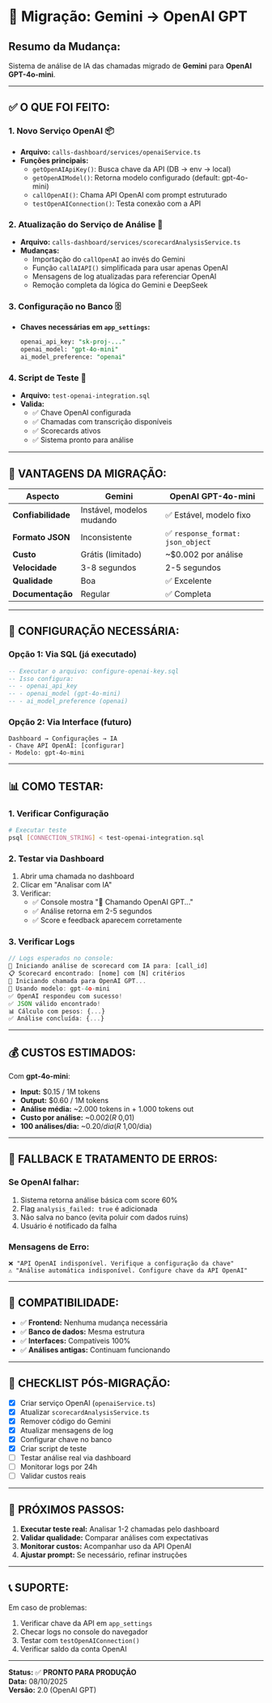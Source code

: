 # 🔄 Migração: Gemini → OpenAI GPT

## **Resumo da Mudança:**
Sistema de análise de IA das chamadas migrado de **Gemini** para **OpenAI GPT-4o-mini**.

---

## ✅ **O QUE FOI FEITO:**

### **1. Novo Serviço OpenAI** 📦
- **Arquivo:** `calls-dashboard/services/openaiService.ts`
- **Funções principais:**
  - `getOpenAIApiKey()`: Busca chave da API (DB → env → local)
  - `getOpenAIModel()`: Retorna modelo configurado (default: gpt-4o-mini)
  - `callOpenAI()`: Chama API OpenAI com prompt estruturado
  - `testOpenAIConnection()`: Testa conexão com a API

### **2. Atualização do Serviço de Análise** 🔧
- **Arquivo:** `calls-dashboard/services/scorecardAnalysisService.ts`
- **Mudanças:**
  - Importação do `callOpenAI` ao invés do Gemini
  - Função `callAIAPI()` simplificada para usar apenas OpenAI
  - Mensagens de log atualizadas para referenciar OpenAI
  - Remoção completa da lógica do Gemini e DeepSeek

### **3. Configuração no Banco** 🗄️
- **Chaves necessárias em `app_settings`:**
  ```sql
  openai_api_key: "sk-proj-..."
  openai_model: "gpt-4o-mini"
  ai_model_preference: "openai"
  ```

### **4. Script de Teste** 🧪
- **Arquivo:** `test-openai-integration.sql`
- **Valida:**
  - ✅ Chave OpenAI configurada
  - ✅ Chamadas com transcrição disponíveis
  - ✅ Scorecards ativos
  - ✅ Sistema pronto para análise

---

## 🎯 **VANTAGENS DA MIGRAÇÃO:**

| Aspecto | Gemini | OpenAI GPT-4o-mini |
|---------|--------|-------------------|
| **Confiabilidade** | Instável, modelos mudando | ✅ Estável, modelo fixo |
| **Formato JSON** | Inconsistente | ✅ `response_format: json_object` |
| **Custo** | Grátis (limitado) | ~$0.002 por análise |
| **Velocidade** | 3-8 segundos | 2-5 segundos |
| **Qualidade** | Boa | ✅ Excelente |
| **Documentação** | Regular | ✅ Completa |

---

## 🔧 **CONFIGURAÇÃO NECESSÁRIA:**

### **Opção 1: Via SQL (já executado)**
```sql
-- Executar o arquivo: configure-openai-key.sql
-- Isso configura:
-- - openai_api_key
-- - openai_model (gpt-4o-mini)
-- - ai_model_preference (openai)
```

### **Opção 2: Via Interface (futuro)**
```
Dashboard → Configurações → IA
- Chave API OpenAI: [configurar]
- Modelo: gpt-4o-mini
```

---

## 📊 **COMO TESTAR:**

### **1. Verificar Configuração**
```bash
# Executar teste
psql [CONNECTION_STRING] < test-openai-integration.sql
```

### **2. Testar via Dashboard**
1. Abrir uma chamada no dashboard
2. Clicar em "Analisar com IA"
3. Verificar:
   - ✅ Console mostra "🤖 Chamando OpenAI GPT..."
   - ✅ Análise retorna em 2-5 segundos
   - ✅ Score e feedback aparecem corretamente

### **3. Verificar Logs**
```javascript
// Logs esperados no console:
🤖 Iniciando análise de scorecard com IA para: [call_id]
📋 Scorecard encontrado: [nome] com [N] critérios
🤖 Iniciando chamada para OpenAI GPT...
🤖 Usando modelo: gpt-4o-mini
✅ OpenAI respondeu com sucesso!
✅ JSON válido encontrado!
📊 Cálculo com pesos: {...}
✅ Análise concluída: {...}
```

---

## 💰 **CUSTOS ESTIMADOS:**

Com **gpt-4o-mini**:
- **Input:** $0.15 / 1M tokens
- **Output:** $0.60 / 1M tokens
- **Análise média:** ~2.000 tokens in + 1.000 tokens out
- **Custo por análise:** ~$0.002 (R$ 0,01)
- **100 análises/dia:** ~$0.20/dia (R$ 1,00/dia)

---

## 🚨 **FALLBACK E TRATAMENTO DE ERROS:**

### **Se OpenAI falhar:**
1. Sistema retorna análise básica com score 60%
2. Flag `analysis_failed: true` é adicionada
3. Não salva no banco (evita poluir com dados ruins)
4. Usuário é notificado da falha

### **Mensagens de Erro:**
```
❌ "API OpenAI indisponível. Verifique a configuração da chave"
⚠️ "Análise automática indisponível. Configure chave da API OpenAI"
```

---

## 🔄 **COMPATIBILIDADE:**

- ✅ **Frontend:** Nenhuma mudança necessária
- ✅ **Banco de dados:** Mesma estrutura
- ✅ **Interfaces:** Compatíveis 100%
- ✅ **Análises antigas:** Continuam funcionando

---

## 📝 **CHECKLIST PÓS-MIGRAÇÃO:**

- [x] Criar serviço OpenAI (`openaiService.ts`)
- [x] Atualizar `scorecardAnalysisService.ts`
- [x] Remover código do Gemini
- [x] Atualizar mensagens de log
- [x] Configurar chave no banco
- [x] Criar script de teste
- [ ] Testar análise real via dashboard
- [ ] Monitorar logs por 24h
- [ ] Validar custos reais

---

## 🎉 **PRÓXIMOS PASSOS:**

1. **Executar teste real:** Analisar 1-2 chamadas pelo dashboard
2. **Validar qualidade:** Comparar análises com expectativas
3. **Monitorar custos:** Acompanhar uso da API OpenAI
4. **Ajustar prompt:** Se necessário, refinar instruções

---

## 📞 **SUPORTE:**

Em caso de problemas:
1. Verificar chave da API em `app_settings`
2. Checar logs no console do navegador
3. Testar com `testOpenAIConnection()`
4. Verificar saldo da conta OpenAI

---

**Status:** ✅ **PRONTO PARA PRODUÇÃO**  
**Data:** 08/10/2025  
**Versão:** 2.0 (OpenAI GPT)

